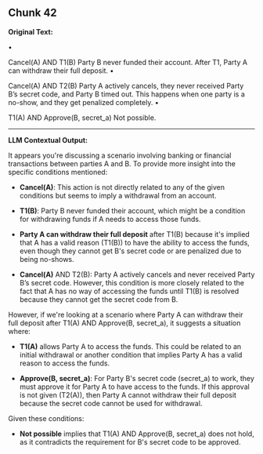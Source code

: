 ## Chunk 42

**Original Text:**

•

Cancel(A) AND T1(B)
Party B never funded their account. After T1, Party A can withdraw their full deposit. •

Cancel(A) AND T2(B)
Party A actively cancels, they never received Party B’s secret code, and Party B timed
out. This happens when one party is a no-show, and they get penalized completely. •

T1(A) AND Approve(B, secret_a)
Not possible.

---

**LLM Contextual Output:**

It appears you're discussing a scenario involving banking or financial transactions between parties A and B. To provide more insight into the specific conditions mentioned:

- **Cancel(A)**: This action is not directly related to any of the given conditions but seems to imply a withdrawal from an account.
  
- **T1(B)**: Party B never funded their account, which might be a condition for withdrawing funds if A needs to access those funds.

- **Party A can withdraw their full deposit** after T1(B) because it's implied that A has a valid reason (T1(B)) to have the ability to access the funds, even though they cannot get B's secret code or are penalized due to being no-shows.

- **Cancel(A)** AND T2(B): Party A actively cancels and never received Party B’s secret code. However, this condition is more closely related to the fact that A has no way of accessing the funds until T1(B) is resolved because they cannot get the secret code from B.

However, if we're looking at a scenario where Party A can withdraw their full deposit after T1(A) AND Approve(B, secret_a), it suggests a situation where:

- **T1(A)** allows Party A to access the funds. This could be related to an initial withdrawal or another condition that implies Party A has a valid reason to access the funds.

- **Approve(B, secret_a)**: For Party B's secret code (secret_a) to work, they must approve it for Party A to have access to the funds. If this approval is not given (T2(A)), then Party A cannot withdraw their full deposit because the secret code cannot be used for withdrawal.

Given these conditions:

- **Not possible** implies that T1(A) AND Approve(B, secret_a) does not hold, as it contradicts the requirement for B's secret code to be approved.
